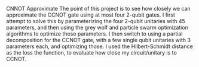 CNNOT Approximate
The point of this project is to see how closely we can approximate the CCNOT gate using at most four 2-qubit gates.
I first attempt to solve this by parameterizing the four 2-qubit unitaries with 45 parameters, and then using the grey wolf and particle swarm optimization algorithms to optimize these parameters.
I then switch to using a partial decomposition for the CCNOT gate, with a few single qubit unitaries with 3 parameters each, and optimizing those.
I used the Hilbert-Schmidt distance as the loss the function, to evaluate how close my circuit/unitary is to CCNOT.